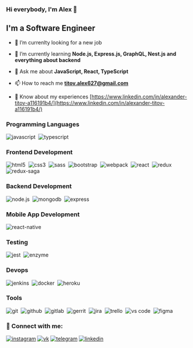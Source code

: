 ### Hi everybody, I'm Alex 👋

## I'm a Software Engineer

- 👯 I’m currenlty looking for a new job

- 🌱 I’m currently learning **Node.js, Express.js, GraphQL, Nest.js and everything about backend**

- 💬 Ask me about **JavaScript, React, TypeScript**

- 📫 How to reach me **titov.alex627@gmail.com**

- 📄 Know about my experiences [https://www.linkedin.com/in/alexander-titov-a116191b4/](https://www.linkedin.com/in/alexander-titov-a116191b4/)

### Programming Languages

<img alt="javascript" src="https://img.shields.io/badge/JavaScript-F7DF1E?style=for-the-badge&logo=javascript&logoColor=black" />&nbsp;
<img alt="typescript" src="https://img.shields.io/badge/TypeScript-007ACC?style=for-the-badge&logo=typescript&logoColor=white" />&nbsp;

### Frontend Development

<img alt="html5" src="https://img.shields.io/badge/HTML5-E34F26?style=for-the-badge&logo=html5&logoColor=white" />&nbsp;
<img alt="css3" src="https://img.shields.io/badge/CSS3-1572B6?style=for-the-badge&logo=css3&logoColor=white" />&nbsp;
<img alt="sass" src="https://img.shields.io/badge/Sass-CC6699?style=for-the-badge&logo=sass&logoColor=white" />&nbsp;
<img alt="bootstrap" src="https://img.shields.io/badge/Bootstrap-563D7C?style=for-the-badge&logo=bootstrap&logoColor=white" />&nbsp;
<img alt="webpack" src="https://img.shields.io/badge/webpack-1f71b3.svg?&style=for-the-badge&logo=webpack&logoColor=fff" />&nbsp;
<img alt="react" src="https://img.shields.io/badge/React-20232A?style=for-the-badge&logo=react&logoColor=61DAFB" />&nbsp;
<img alt="redux" src="https://img.shields.io/badge/Redux-593D88?style=for-the-badge&logo=redux&logoColor=white" />&nbsp;
<img alt="redux-saga" src="https://img.shields.io/badge/redux saga-86d46b.svg?&style=for-the-badge&logo=redux-saga&logoColor=fff" />&nbsp;

### Backend Development

<img alt="node.js" src="https://img.shields.io/badge/Node.js-43853D?style=for-the-badge&logo=node.js&logoColor=white" />&nbsp;
<img alt="mongodb" src="https://img.shields.io/badge/MongoDB-4EA94B?style=for-the-badge&logo=mongodb&logoColor=white" />&nbsp;
<img alt="express" src="https://img.shields.io/badge/Express.js-404D59?style=for-the-badge" />&nbsp;

### Mobile App Development

<img alt="react-native" src="https://img.shields.io/badge/React_Native-20232A?style=for-the-badge&logo=react&logoColor=61DAFB" />&nbsp;

### Testing

<img alt="jest" src="https://img.shields.io/badge/jest-15c213.svg?&style=for-the-badge&logo=jest&logoColor=fff1" />&nbsp;
<img alt="enzyme" src="https://img.shields.io/badge/enzyme-fe595d.svg?&style=for-the-badge&logo=enzyme&logoColor=fff1" />&nbsp;

### Devops

<img alt="jenkins" src="https://img.shields.io/badge/jenkins-61dafb.svg?&style=for-the-badge&logo=jenkins&logoColor=fff1" />&nbsp;
<img alt="docker" src="https://img.shields.io/badge/docker-2b3a42.svg?&style=for-the-badge&logo=docker&logoColor=fff" />&nbsp;
<img alt="heroku" src="https://img.shields.io/badge/Heroku-430098?style=for-the-badge&logo=heroku&logoColor=white" />&nbsp;

### Tools

<img alt="git" src="https://img.shields.io/badge/git-1f71b3.svg?&style=for-the-badge&logo=git&logoColor=fff1" />&nbsp;
<img alt="github" src="https://img.shields.io/badge/github-2b3a42.svg?&style=for-the-badge&logo=github&logoColor=fff" />&nbsp;
<img alt="gitlab" src="https://img.shields.io/badge/gitlab-f96424.svg?&style=for-the-badge&logo=gitlab&logoColor=fff" />&nbsp;
<img alt="gerrit" src="https://img.shields.io/badge/gerrit-ffaaaa.svg?&style=for-the-badge&logo=gerrit&logoColor=fff1" />&nbsp;
<img alt="jira" src="https://img.shields.io/badge/jira-263455.svg?&style=for-the-badge&logo=jira&logoColor=fff" />&nbsp;
<img alt="trello" src="https://img.shields.io/badge/trello-0065ff.svg?&style=for-the-badge&logo=trello&logoColor=fff" />&nbsp;
<img alt="vs code" src="https://img.shields.io/badge/vs code-0066b8.svg?&style=for-the-badge&logo=visual-studio-code&logoColor=fff" />&nbsp;
<img alt="figma" src="https://img.shields.io/badge/figma-f24f1f.svg?&style=for-the-badge&logo=figma&logoColor=fff" />&nbsp;

### 🤝 Connect with me:

[<img alt="instagram" src="https://img.shields.io/badge/instagram-8134af.svg?&style=for-the-badge&logo=instagram&logoColorfff" />][instagram]
[<img alt="vk" src="https://img.shields.io/badge/vkontakte-1a4b78.svg?&style=for-the-badge&logo=vk&logoColorfff" />][vk]
[<img alt="telegram" src="https://img.shields.io/badge/telegram-4995be.svg?&style=for-the-badge&logo=telegram&logoColorfff" />][telegram]
[<img alt="linkedin" src="https://img.shields.io/badge/linkedin-0077b5.svg?&style=for-the-badge&logo=linkedin&logoColorfff" />][linkedin]

[instagram]: https://instagram.com/__sashka.titov__
[vk]: https://vk.com/al.titlin
[telegram]: https://t.me/alexfacer
[linkedin]: https://www.linkedin.com/in/alexander-titov-a116191b4/
